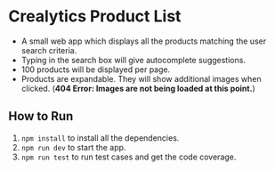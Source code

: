 # Crealytics Product List

- A small web app which displays all the products matching the user search criteria.
- Typing in the search box will give autocomplete suggestions.
- 100 products will be displayed per page.
- Products are expandable. They will show additional images when clicked. (**404 Error: Images are not being loaded at this point.**)

## How to Run

1. `npm install` to install all the dependencies.
2. `npm run dev` to start the app.
3. `npm run test` to run test cases and get the code coverage.

